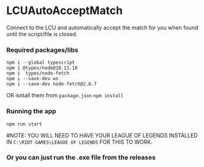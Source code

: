 # LCUAutoAcceptMatch
Connect to the LCU and automatically accept the match for you when found until the script/file is closed. 



### Required packages/libs
```
npm i --global typescript
npm i @types/node@18.11.18
npm i  types/node-fetch
npm i --save-dev ws
npm i --save-dev node-fetch@2.6.7
```
OR
isntall them from `package.json`
`npm install`

### Running the app
`npm run start`

#NOTE:
YOU WILL NEED TO HAVE YOUR LEAGUE OF LEGENDS INSTALLED IN `C:\RIOT GAMES\LEAGUE OF LEGENDS` FOR THIS TO WORK.

### Or you can just run the .exe file from the releases
